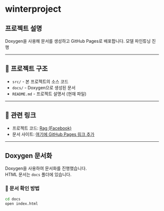 # winterproject

## 프로젝트 설명
Doxygen을 사용해 문서를 생성하고 GitHub Pages로 배포합니다.
모델 파인튜닝 진행

---

## 📂 프로젝트 구조
- `src/` - 본 프로젝트의 소스 코드
- `docs/` - Doxygen으로 생성된 문서
- `README.md` - 프로젝트 설명서 (현재 파일)

---

## 🔗 관련 링크
- 프로젝트 코드: [Rag (Facebook)](https://github.com/huggingface/transformers/tree/main/src/transformers/models/rag)
- 문서 사이트: [여기에 GitHub Pages 링크 추가](https://username.github.io/repository)

---

## Doxygen 문서화
Doxygen을 사용하여 문서화를 진행했습니다.  
HTML 문서는 `docs` 폴더에 있습니다.

### 📘 문서 확인 방법
```bash
cd docs
open index.html
